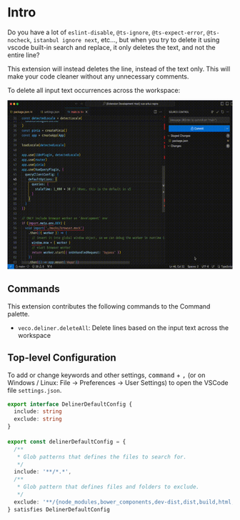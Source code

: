 # Intro

Do you have a lot of `eslint-disable`, `@ts-ignore`, `@ts-expect-error`, `@ts-nocheck`, `istanbul ignore next`, etc..., but when you try to delete it using vscode built-in search and replace, it only deletes the text, and not the entire line?

This extension will instead deletes the line, instead of the text only. This will make your code cleaner without any unnecessary comments.

To delete all input text occurrences across the workspace:

![](../../res//deliner.gif)

## Commands

This extension contributes the following commands to the Command palette.

- `veco.deliner.deleteAll`: Delete lines based on the input text across the workspace

## Top-level Configuration

To add or change keywords and other settings, <kbd>command</kbd> + <kbd>,</kbd> (or on Windows / Linux: File -> Preferences -> User Settings) to open the VSCode file `settings.json`.

```ts
export interface DelinerDefaultConfig {
  include: string
  exclude: string
}

export const delinerDefaultConfig = {
  /**
   * Glob patterns that defines the files to search for.
   */
  include: '**/*.*',
  /**
   * Glob pattern that defines files and folders to exclude.
   */
  exclude: '**/{node_modules,bower_components,dev-dist,dist,build,html,coverage,out,.vscode,.vscode-test,.github,_output,.next}/**',
} satisfies DelinerDefaultConfig
```